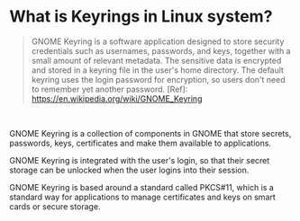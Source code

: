 # What is Keyrings in Linux system?

> GNOME Keyring is a software application designed to store security credentials such as usernames, passwords, and keys, together with a small amount of relevant metadata. The sensitive data is encrypted and stored in a keyring file in the user's home directory. The default keyring uses the login password for encryption, so users don't need to remember yet another password.
> [Ref]: https://en.wikipedia.org/wiki/GNOME_Keyring

<br>

GNOME Keyring is a collection of components in GNOME that store secrets, passwords, keys, certificates and make them available to applications.

GNOME Keyring is integrated with the user's login, so that their secret storage can be unlocked when the user logins into their session.

GNOME Keyring is based around a standard called PKCS#11, which is a standard way for applications to manage certificates and keys on smart cards or secure storage.


<!--stackedit_data:
eyJoaXN0b3J5IjpbLTU5ODYxNDY0OF19
-->
